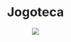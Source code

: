 <h1 align="center"> Jogoteca </h1>
<p align="center">
<img src="https://t.ctcdn.com.br/ME0QCTxPl-Ql8Pq6i41MPwMwTQE=/512x288/smart/filters:format(webp)/i531821.png">
</p>
                                                                

